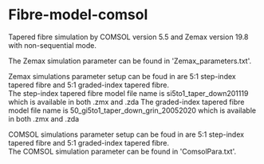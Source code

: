 # Fibre-model-comsol
Tapered fibre simulation by COMSOL version 5.5 and Zemax version 19.8 with non-sequential mode.


The Zemax simulation parameter can be found in 'Zemax_parameters.txt'. 

Zemax simulations parameter setup can be foud in are 5:1 step-index tapered fibre and 5:1 graded-index tapered fibre.   
  The step-index tapered fibre model file name is si5to1_taper_down201119 which is available in both .zmx and .zda
  The graded-index tapered fibre model file name is 50_gi5to1_taper_down_grin_20052020 which is available in both .zmx and .zda

COMSOL simulations parameter setup can be foud in are 5:1 step-index tapered fibre and 5:1 graded-index tapered fibre.   
The COMSOL simulation parameter can be found in 'ComsolPara.txt'. 
